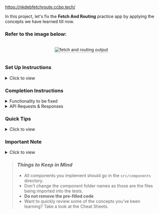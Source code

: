 https://nkdebfetchroute.ccbp.tech/

In this project, let's fix the **Fetch And Routing** practice app by applying the concepts we have learned till now.

### Refer to the image below:

<br/>
<div style="text-align: center;">
    <img src="https://assets.ccbp.in/frontend/content/react-js/fetch-and-routing-practice-output.gif" alt="fetch and routing output" style="max-width:70%;box-shadow:0 2.8px 2.2px rgba(0, 0, 0, 0.12)">
</div>
<br/>

### Set Up Instructions

<details>
<summary>Click to view</summary>

- Download dependencies by running `npm install`
- Start up the app using `npm start`
</details>

### Completion Instructions

<details>
<summary>Functionality to be fixed</summary>
<br/>

Fix the given code to have the following functionality

- When the app is opened, Home Route should be displayed
- When the Home Route is opened,
  - Make HTTP GET request to the **blogsApiUrl**
  - **_loader_** should be displayed while fetching the data
  - After fetching the data, the list of blogs should be displayed
- When a blog item in Home Route is clicked,
  - Page should be navigated to the Blog Item Details Route with the URL `/blogs/:id`
- When the Blog Item Details Route is opened,
  - Make HTTP GET request to the **blogItemDetailsApiUrl** with the blog id to get the details of the blog
    - Example: `https://apis.ccbp.in/blogs/2`
  - **_loader_** should be displayed while fetching the data
  - After fetching the data, the details of the blog should be displayed

</details>

<details>

<summary>API Requests & Responses</summary>
<br/>

**blogsApiUrl**

#### API: `https://apis.ccbp.in/blogs`

#### Method: `GET`

#### Description:

Returns a response containing the list of all blogs

#### Response

```json
[
  {
    "id": 1,
    "title": "React v16.9.0 and the Roadmap Update",
    "image_url": "https://miro.medium.com/max/1050/1*i3hzpSEiEEMTuWIYviYweQ.png",
    "avatar_url": "https://miro.medium.com/max/4096/1*wiOSfPd2sY0gXSNK9vv6bg.jpeg",
    "author": "Dan Abramov,",
    "topic": "React.js"
  },
  ...
]
```

**blogItemDetailsApiUrl**

#### API: `https://apis.ccbp.in/blogs/:id`

#### Example: `https://apis.ccbp.in/blogs/2`

#### Method: `GET`

#### Description:

Returns a response containing the details of the specific blog

#### Response

```json
{
  "id": 2,
  "title": "React v16.7: No, This Is Not the One With Hooks",
  "image_url": "https://miro.medium.com/max/3158/1*kEPCQNY4dwVyaFuLEwJcNQ.png",
  "avatar_url": "https://avatars.githubusercontent.com/u/3624098?v=4",
  "author": "Andrew Clark",
  "content": "React follows semantic versioning. Typically, this means that we use patch versions for bugfixes, and minors for new (non-breaking) features. However, we reserve the option to release minor versions even if they do not include new features. The motivation is to reserve patches for changes that have a very low chance of breaking. Patches are the most important type of release because they sometimes contain critical bugfixes.",
  "topic": "React.js"
}
```

</details>

### Quick Tips

<details>
<summary>Click to view</summary>
<br>

- There are `18` bugs to be fixed to achieve the functionality and the UI that is expected

</details>

### Important Note

<details>
<summary>Click to view</summary>

<br/>

**The following instructions are required for the tests to pass**

- Wrap the `Loader` component with an HTML container element and add the `data-testid` attribute value as `loader` to it as shown below

  ```jsx
  <div data-testid="loader">
    <Loader type="TailSpin" color="#00bfff" height={50} width={50} />
  </div>
  ```

</details>

> ### _Things to Keep in Mind_
>
> - All components you implement should go in the `src/components` directory.
> - Don't change the component folder names as those are the files being imported into the tests.
> - **Do not remove the pre-filled code**
> - Want to quickly review some of the concepts you’ve been learning? Take a look at the Cheat Sheets.
